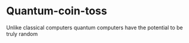 # Quantum-coin-toss
Unlike classical computers quantum computers have the potential to be truly random
